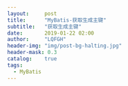 ```yaml
---
layout:     post
title:      "MyBatis-获取生成主键"
subtitle:   "获取生成主键"
date:       2019-01-22 02:00
author:     "LQFGH"
header-img: "img/post-bg-halting.jpg"
header-mask: 0.3
catalog:    true
tags:
  - MyBatis
---
```



